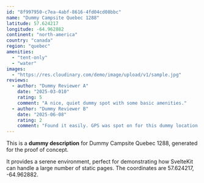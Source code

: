 ```yaml
---
id: "8f997950-c7ea-4abf-8616-4fd04cd08bbc"
name: "Dummy Campsite Quebec 1288"
latitude: 57.624217
longitude: -64.962882
continent: "north-america"
country: "canada"
region: "quebec"
amenities:
  - "tent-only"
  - "water"
images:
  - "https://res.cloudinary.com/demo/image/upload/v1/sample.jpg"
reviews:
  - author: "Dummy Reviewer A"
    date: "2025-03-010"
    rating: 5
    comment: "A nice, quiet dummy spot with some basic amenities."
  - author: "Dummy Reviewer B"
    date: "2025-06-08"
    rating: 2
    comment: "Found it easily. GPS was spot on for this dummy location."
---
```


This is a **dummy description** for Dummy Campsite Quebec 1288, generated for the proof of concept.

It provides a serene environment, perfect for demonstrating how SvelteKit can handle a large number of static pages. The coordinates are 57.624217, -64.962882.
